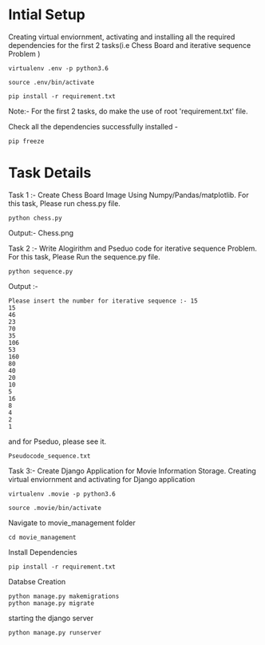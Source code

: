 # Intial Setup


Creating virtual enviornment, activating and installing all the required dependencies for the first 2 tasks(i.e Chess Board and iterative sequence Problem )
	
	virtualenv .env -p python3.6
	
	source .env/bin/activate
	
	pip install -r requirement.txt
	
Note:- For the first 2 tasks, do make the use of root  'requirement.txt'  file.

Check all the dependencies successfully installed -
	
	pip freeze


# Task Details

Task 1 :- Create Chess Board Image Using Numpy/Pandas/matplotlib. 
For this task, Please run chess.py file.
	
	
	python chess.py

Output:- Chess.png
	
Task 2 :- Write Alogirithm and Pseduo code for iterative sequence Problem.
For this task, Please Run the sequence.py file.

	python sequence.py

Output :- 
	
	Please insert the number for iterative sequence :- 15
	15
	46
	23
	70
	35
	106
	53
	160
	80
	40
	20
	10
	5
	16
	8
	4
	2
	1

and for Pseduo, please see it.
	
	Pseudocode_sequence.txt

Task 3:- Create Django Application for Movie Information Storage.
Creating virtual enviornment and activating for Django application 
	
	virtualenv .movie -p python3.6
	
	source .movie/bin/activate
	
Navigate to movie_management folder

	cd movie_management

Install Dependencies

	pip install -r requirement.txt
	
Databse Creation

	python manage.py makemigrations
	python manage.py migrate
	
starting the django server
	
	python manage.py runserver

